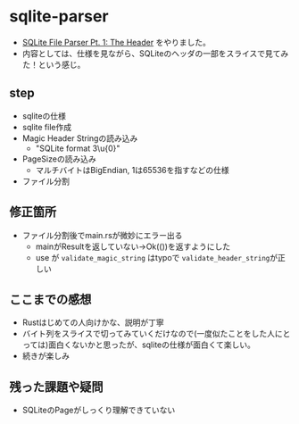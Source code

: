 # sqlite-parser
- [SQLite File Parser Pt. 1: The Header](https://wiredforge.com/blog/sqlite-parser-pt-1/index.html) をやりました。
- 内容としては、仕様を見ながら、SQLiteのヘッダの一部をスライスで見てみた！という感じ。

## step
- sqliteの仕様
- sqlite file作成
- Magic Header Stringの読み込み
  - "SQLite format 3\u{0}"
- PageSizeの読み込み
  - マルチバイトはBigEndian, 1は65536を指すなどの仕様
- ファイル分割

## 修正箇所
- ファイル分割後でmain.rsが微妙にエラー出る
  - mainがResultを返していない→Ok(())を返すようにした
  - use が `validate_magic_string` はtypoで `validate_header_string`が正しい

## ここまでの感想
- Rustはじめての人向けかな、説明が丁寧
- バイト列をスライスで切ってみていくだけなので(一度似たことをした人にとっては)面白くないかと思ったが、sqliteの仕様が面白くて楽しい。
- 続きが楽しみ

## 残った課題や疑問
- SQLiteのPageがしっくり理解できていない